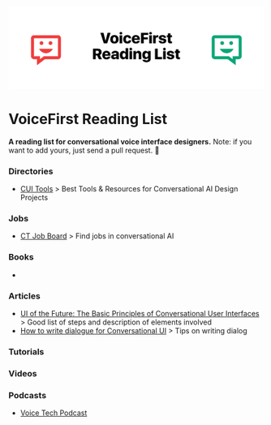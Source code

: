 ![VoiceFirst Reading List](header.png)

# VoiceFirst Reading List

**A reading list for conversational voice interface designers.**
Note: if you want to add yours, just send a pull request. 👋

### Directories
- [CUI Tools](https://cui.tools) > Best Tools & Resources for Conversational AI Design Projects

### Jobs
- [CT Job Board](https://cui.tools/job-board/) > Find jobs in conversational AI

### Books
- 

### Articles
- [UI of the Future: The Basic Principles of Conversational User Interfaces](https://www.shopify.com/partners/blog/conversational-user-interfaces) > Good list of steps and description of elements involved
- [How to write dialogue for Conversational UI](http://hvdam.com/dialogue-for-conversational-ui/) > Tips on writing dialog 

### Tutorials

### Videos

### Podcasts
- [Voice Tech Podcast](https://voicetechpodcast.com)
